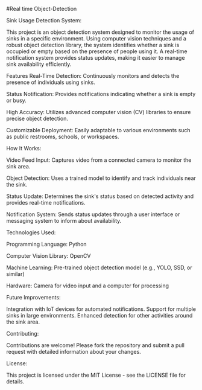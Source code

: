 #Real time Object-Detection

Sink Usage Detection System:

This project is an object detection system designed to monitor the usage of sinks in a specific environment. Using computer vision techniques and a robust object detection library, the system identifies whether a sink is occupied or empty based on the presence of people using it. A real-time notification system provides status updates, making it easier to manage sink availability efficiently.

Features
Real-Time Detection: Continuously monitors and detects the presence of individuals using sinks.

Status Notification: Provides notifications indicating whether a sink is empty or busy.

High Accuracy: Utilizes advanced computer vision (CV) libraries to ensure precise object detection.

Customizable Deployment: Easily adaptable to various environments such as public restrooms, schools, or workspaces.


How It Works:

Video Feed Input: Captures video from a connected camera to monitor the sink area.

Object Detection: Uses a trained model to identify and track individuals near the sink.

Status Update: Determines the sink's status based on detected activity and provides real-time notifications.

Notification System: Sends status updates through a user interface or messaging system to inform about availability.

Technologies Used:

Programming Language: Python

Computer Vision Library: OpenCV

Machine Learning: Pre-trained object detection model (e.g., YOLO, SSD, or similar)

Hardware: Camera for video input and a computer for processing

Future Improvements:

Integration with IoT devices for automated notifications.
Support for multiple sinks in large environments.
Enhanced detection for other activities around the sink area.

Contributing:

Contributions are welcome! Please fork the repository and submit a pull request with detailed information about your changes.

License:

This project is licensed under the MIT License - see the LICENSE file for details.
